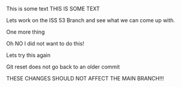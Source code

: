 This is some text
THIS IS SOME TEXT  


Lets work on the ISS 53 Branch and see what we can come up with.


One  more thing

Oh NO I did not want to do this!

Lets try this again

Git reset does not go back to an older commit


THESE CHANGES SHOULD NOT AFFECT THE MAIN BRANCH!!!
